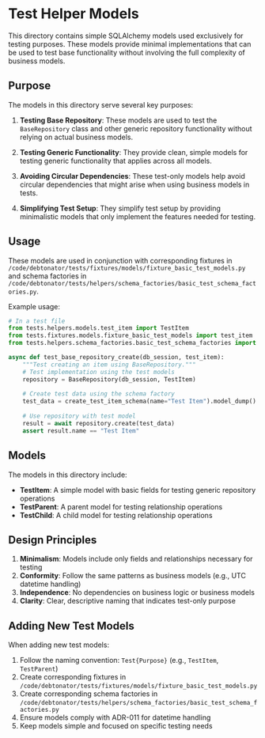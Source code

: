 # Test Helper Models

This directory contains simple SQLAlchemy models used exclusively for testing purposes. These models provide minimal implementations that can be used to test base functionality without involving the full complexity of business models.

## Purpose

The models in this directory serve several key purposes:

1. **Testing Base Repository**: These models are used to test the `BaseRepository` class and other generic repository functionality without relying on actual business models.

2. **Testing Generic Functionality**: They provide clean, simple models for testing generic functionality that applies across all models.

3. **Avoiding Circular Dependencies**: These test-only models help avoid circular dependencies that might arise when using business models in tests.

4. **Simplifying Test Setup**: They simplify test setup by providing minimalistic models that only implement the features needed for testing.

## Usage

These models are used in conjunction with corresponding fixtures in `/code/debtonator/tests/fixtures/models/fixture_basic_test_models.py` and schema factories in `/code/debtonator/tests/helpers/schema_factories/basic_test_schema_factories.py`.

Example usage:

```python
# In a test file
from tests.helpers.models.test_item import TestItem
from tests.fixtures.models.fixture_basic_test_models import test_item
from tests.helpers.schema_factories.basic_test_schema_factories import create_test_item_schema

async def test_base_repository_create(db_session, test_item):
    """Test creating an item using BaseRepository."""
    # Test implementation using the test models
    repository = BaseRepository(db_session, TestItem)
    
    # Create test data using the schema factory
    test_data = create_test_item_schema(name="Test Item").model_dump()
    
    # Use repository with test model
    result = await repository.create(test_data)
    assert result.name == "Test Item"
```

## Models

The models in this directory include:

- **TestItem**: A simple model with basic fields for testing generic repository operations
- **TestParent**: A parent model for testing relationship operations
- **TestChild**: A child model for testing relationship operations

## Design Principles

1. **Minimalism**: Models include only fields and relationships necessary for testing
2. **Conformity**: Follow the same patterns as business models (e.g., UTC datetime handling)
3. **Independence**: No dependencies on business logic or business models
4. **Clarity**: Clear, descriptive naming that indicates test-only purpose

## Adding New Test Models

When adding new test models:

1. Follow the naming convention: `Test{Purpose}` (e.g., `TestItem`, `TestParent`)
2. Create corresponding fixtures in `/code/debtonator/tests/fixtures/models/fixture_basic_test_models.py`
3. Create corresponding schema factories in `/code/debtonator/tests/helpers/schema_factories/basic_test_schema_factories.py`
4. Ensure models comply with ADR-011 for datetime handling
5. Keep models simple and focused on specific testing needs

